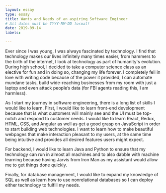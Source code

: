 ```yaml
---
layout: essay
type: essay
title: Wants and Needs of an aspiring Software Engineer
# All dates must be YYYY-MM-DD format!
date: 2019-09-14
labels:

---
```


Ever since I was young, I was always fascinated by technology. I find that technology makes our lives infinitely many times easier, from hammers to the birth of the internet, I look at technology as part of humanity's evolution. During high school, I decided to take a computer science class as an elective for fun and in doing so, changing my life forever. I completely fell in love with writing code because of the power it provided, I can automate mundane tasks, build wide-reaching businesses from my room with just a laptop and even attack people’s data (for FBI agents reading this, I am harmless). 

As I start my journey in software engineering, there is a long list of skills I would like to learn. First, I would like to learn front-end development because that is what customers will mainly see and the UI must be top-notch and respond to customer needs. I would like to learn React, Redux, HTML, CSS, and Angular as well as get a good grasp on JavaScript in order to start building web technologies. I want to learn how to make beautiful webpages that make interaction pleasant to my users, at the same time being intuitive and provides all desired features users might expect.

For backend, I would like to learn Java and Python to ensure that my technology can run in almost all machines and to also dabble with machine learning because having Jarvis from Iron Man as my assistant would allow me to get things done quickly.

Finally, for database management, I would like to expand my knowledge of SQL as well as learn how to use nonrelational databases so I can deploy either technology to fulfill my needs.  

